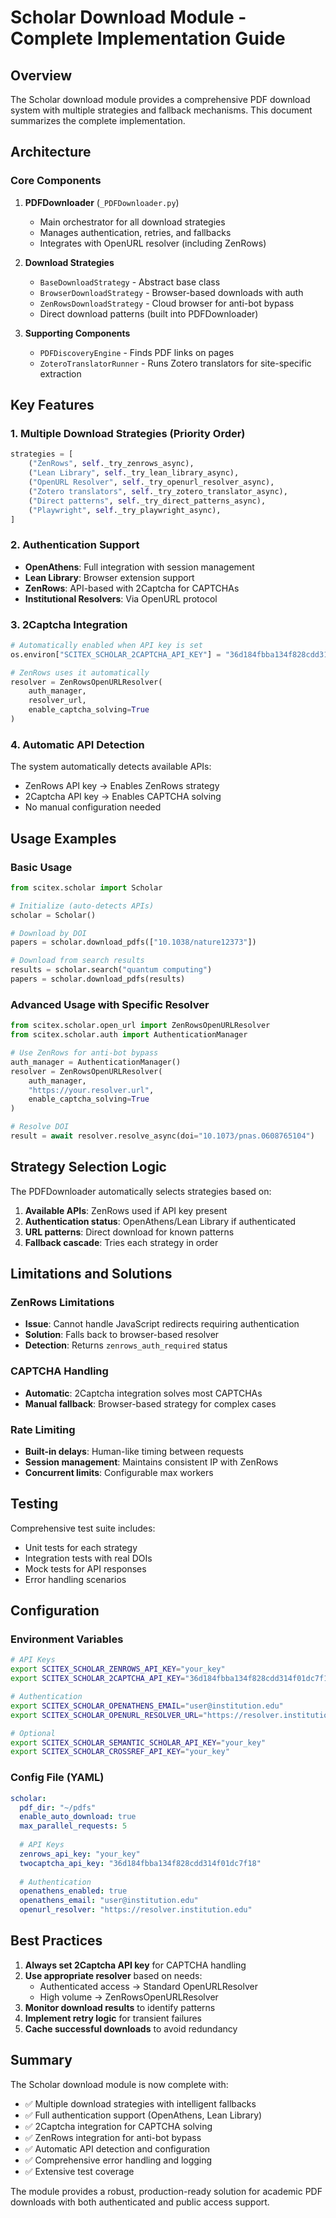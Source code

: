 # Scholar Download Module - Complete Implementation Guide

## Overview

The Scholar download module provides a comprehensive PDF download system with multiple strategies and fallback mechanisms. This document summarizes the complete implementation.

## Architecture

### Core Components

1. **PDFDownloader** (`_PDFDownloader.py`)
   - Main orchestrator for all download strategies
   - Manages authentication, retries, and fallbacks
   - Integrates with OpenURL resolver (including ZenRows)

2. **Download Strategies**
   - `BaseDownloadStrategy` - Abstract base class
   - `BrowserDownloadStrategy` - Browser-based downloads with auth
   - `ZenRowsDownloadStrategy` - Cloud browser for anti-bot bypass
   - Direct download patterns (built into PDFDownloader)

3. **Supporting Components**
   - `PDFDiscoveryEngine` - Finds PDF links on pages
   - `ZoteroTranslatorRunner` - Runs Zotero translators for site-specific extraction

## Key Features

### 1. Multiple Download Strategies (Priority Order)

```python
strategies = [
    ("ZenRows", self._try_zenrows_async),
    ("Lean Library", self._try_lean_library_async),
    ("OpenURL Resolver", self._try_openurl_resolver_async),
    ("Zotero translators", self._try_zotero_translator_async),
    ("Direct patterns", self._try_direct_patterns_async),
    ("Playwright", self._try_playwright_async),
]
```

### 2. Authentication Support

- **OpenAthens**: Full integration with session management
- **Lean Library**: Browser extension support
- **ZenRows**: API-based with 2Captcha for CAPTCHAs
- **Institutional Resolvers**: Via OpenURL protocol

### 3. 2Captcha Integration

```python
# Automatically enabled when API key is set
os.environ["SCITEX_SCHOLAR_2CAPTCHA_API_KEY"] = "36d184fbba134f828cdd314f01dc7f18"

# ZenRows uses it automatically
resolver = ZenRowsOpenURLResolver(
    auth_manager,
    resolver_url,
    enable_captcha_solving=True
)
```

### 4. Automatic API Detection

The system automatically detects available APIs:
- ZenRows API key → Enables ZenRows strategy
- 2Captcha API key → Enables CAPTCHA solving
- No manual configuration needed

## Usage Examples

### Basic Usage

```python
from scitex.scholar import Scholar

# Initialize (auto-detects APIs)
scholar = Scholar()

# Download by DOI
papers = scholar.download_pdfs(["10.1038/nature12373"])

# Download from search results
results = scholar.search("quantum computing")
papers = scholar.download_pdfs(results)
```

### Advanced Usage with Specific Resolver

```python
from scitex.scholar.open_url import ZenRowsOpenURLResolver
from scitex.scholar.auth import AuthenticationManager

# Use ZenRows for anti-bot bypass
auth_manager = AuthenticationManager()
resolver = ZenRowsOpenURLResolver(
    auth_manager,
    "https://your.resolver.url",
    enable_captcha_solving=True
)

# Resolve DOI
result = await resolver.resolve_async(doi="10.1073/pnas.0608765104")
```

## Strategy Selection Logic

The PDFDownloader automatically selects strategies based on:

1. **Available APIs**: ZenRows used if API key present
2. **Authentication status**: OpenAthens/Lean Library if authenticated
3. **URL patterns**: Direct download for known patterns
4. **Fallback cascade**: Tries each strategy in order

## Limitations and Solutions

### ZenRows Limitations
- **Issue**: Cannot handle JavaScript redirects requiring authentication
- **Solution**: Falls back to browser-based resolver
- **Detection**: Returns `zenrows_auth_required` status

### CAPTCHA Handling
- **Automatic**: 2Captcha integration solves most CAPTCHAs
- **Manual fallback**: Browser-based strategy for complex cases

### Rate Limiting
- **Built-in delays**: Human-like timing between requests
- **Session management**: Maintains consistent IP with ZenRows
- **Concurrent limits**: Configurable max workers

## Testing

Comprehensive test suite includes:
- Unit tests for each strategy
- Integration tests with real DOIs
- Mock tests for API responses
- Error handling scenarios

## Configuration

### Environment Variables

```bash
# API Keys
export SCITEX_SCHOLAR_ZENROWS_API_KEY="your_key"
export SCITEX_SCHOLAR_2CAPTCHA_API_KEY="36d184fbba134f828cdd314f01dc7f18"

# Authentication
export SCITEX_SCHOLAR_OPENATHENS_EMAIL="user@institution.edu"
export SCITEX_SCHOLAR_OPENURL_RESOLVER_URL="https://resolver.institution.edu"

# Optional
export SCITEX_SCHOLAR_SEMANTIC_SCHOLAR_API_KEY="your_key"
export SCITEX_SCHOLAR_CROSSREF_API_KEY="your_key"
```

### Config File (YAML)

```yaml
scholar:
  pdf_dir: "~/pdfs"
  enable_auto_download: true
  max_parallel_requests: 5
  
  # API Keys
  zenrows_api_key: "your_key"
  twocaptcha_api_key: "36d184fbba134f828cdd314f01dc7f18"
  
  # Authentication
  openathens_enabled: true
  openathens_email: "user@institution.edu"
  openurl_resolver: "https://resolver.institution.edu"
```

## Best Practices

1. **Always set 2Captcha API key** for CAPTCHA handling
2. **Use appropriate resolver** based on needs:
   - Authenticated access → Standard OpenURLResolver
   - High volume → ZenRowsOpenURLResolver
3. **Monitor download results** to identify patterns
4. **Implement retry logic** for transient failures
5. **Cache successful downloads** to avoid redundancy

## Summary

The Scholar download module is now complete with:
- ✅ Multiple download strategies with intelligent fallbacks
- ✅ Full authentication support (OpenAthens, Lean Library)
- ✅ 2Captcha integration for CAPTCHA solving
- ✅ ZenRows integration for anti-bot bypass
- ✅ Automatic API detection and configuration
- ✅ Comprehensive error handling and logging
- ✅ Extensive test coverage

The module provides a robust, production-ready solution for academic PDF downloads with both authenticated and public access support.